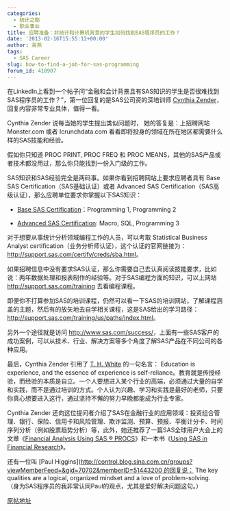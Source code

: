 ```yaml
---
categories:
  - 统计之都
  - 职业事业
title: 应聘准备：非统计和计算机背景的学生如何找到SAS程序员的工作？
date: '2013-02-16T15:55:12+00:00'
author: 高燕
tags:
  - SAS Career
slug: how-to-find-a-job-for-sas-programming
forum_id: 418907
---
```


在LinkedIn上看到一个帖子问“金融和会计背景且有SAS知识的学生是否很难找到SAS程序员的工作？”，第一位回复的是SAS公司资的深培训师 [Cynthia Zender](http://blogs.sas.com/content/sastraining/author/cynthiazender/)，回复内容非常专业具体，值得一看。

Cynthia Zender 说每当她的学生提出类似问题时， 她的答复是：上招聘网站 Monster.com 或者 Icrunchdata.com 看看即将投身的领域在所在地区都需要什么样的SAS技能和经验。

假如你只知道 PROC PRINT, PROC FREQ 和 PROC MEANS，其他的SAS产品或者技术都没用过，那么你只能找到一份入门级的工作。

SAS知识和SAS经验完全是两码事。如果你看到招聘网站上要求应聘者具有 Base SAS Certification（SAS基础认证）或者 Advanced SAS Certification（SAS高级认证），那么应聘单位要求你掌握以下SAS知识：
  
- [Base SAS Certification](http://support.sas.com/certify/creds/bp.html)：Programming 1, Programming 2
  
- [Advanced SAS Certification](http://support.sas.com/certify/creds/ap.html): Macro, SQL, Programming 3

对于想要从事统计分析领域编程工作的人员，可以考取 Statistical Business Analyst certification（业务分析师认证），这个认证的官网链接为： <http://support.sas.com/certify/creds/sba.html>。

如果招聘信息中没有要求SAS认证，那么你需要自己去认真阅读技能要求，比如说：两年数据处理和报表制作的经验等。对于SAS编程方面的知识，可以上网站 <http://support.sas.com/training> 去看编程课程。

即便你不打算参加SAS的培训课程，仍然可以看一下SAS的培训网站，了解课程涵盖的主题，然后有的放矢地去自学相关课程，这是SAS给出的学习路径：<http://support.sas.com/training/us/paths/index.html>。

另外一个途径就是访问 <http://www.sas.com/success/>，上面有一些SAS客户的成功案例，可以从技术、行业、解决方案等多个角度了解SAS产品在不同公司的各种应用。

最后，Cynthia Zender 引用了 [T. H. White](http://en.wikipedia.org/wiki/T._H._White) 的一句名言： Education is experience, and the essence of experience is self-reliance。教育就是传授经验，而经验的本质是自立。一个人要想进入某个行业的高端，必须通过大量的自学和实践，而不是通过培训的方式。个人认为兴趣、学习和实践是最好的老师，只要你真心想要进入这行，通过坚持不懈的努力早晚都能成为行业专家。 <!--more-->

Cynthia Zender 还向这位提问者介绍了SAS在金融行业的应用领域：投资组合管理、银行、保险、信用卡和风险管理、欺诈监测、预算、预报、平衡计分卡、时间序列分析（例如股票趋势分析）等，此外，她还推荐了一篇SAS全球用户大会上的文章《[Financial Analysis Using SAS ® PROCS](http://support.sas.com/resources/papers/proceedings10/261-2010.pdf)》和一本书《[Using SAS in Financial Research](https://support.sas.com/pubscat/bookdetails.jsp?catid=1&pc=57601)》。

还有一位叫 [Paul Higgins](http://control.blog.sina.com.cn/groups?viewMemberFeed=&gid=70702&memberID=51443200 的回复说： The key qualities are a logical, organized mindset and a love of problem-solving. （身为SAS程序员的我非常认同Paul的观点，尤其是爱好解决问题这句。）

[原帖地址](http://www.linkedin.com/groupItem?view=&srchtype=discussedNews&gid=70702&item=203837683&type=member&trk=eml-anet_dig-b_nd-pst_ttle-hdp&ut=25URjRFKUss5A1)
